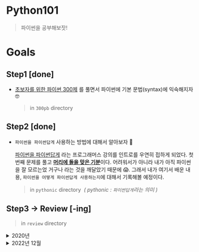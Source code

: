 # Python101

> 파이썬을 공부해보잣!

# Goals

## Step1 [done]

- [초보자를 위한 파이썬 300제](https://wikidocs.net/book/922) 를 풀면서 파이썬에 기본 문법(syntax)에 익숙해지자 🤓

  > in `300pb` directory

## Step2 [done]

- `파이썬을 파이썬답게` 사용하는 방법에 대해서 알아보자 🚀

  [파이썬을 파이썬답게](https://programmers.co.kr/learn/courses/4008) 라는 프로그래머스 강의를 인트로를 우연히 접하게 되었다. 첫 번째 문제를 풀고 <u>**머리에 돌을 맞은 기분**</u>이다. 어려워서가 아니라 내가 아직 파이썬을 잘 모르는었 거구나 라는 것을 깨달았기 때문에 😱. 그래서 내가 여기서 배운 내용, `파이썬을 어떻게 파이썬답게 사용하는지`에 대해서 기록해볼 예정이다.

  > in `pythonic` directory &nbsp;<i>( pythonic : `파이썬답게`라는 의미 )</i>

## Step3 → Review [-ing]

> in `review` directory

<details>
  <summary>2020년</summary>

Step3은 지금까지 알아본 파이썬의 내용을 정리하는 시간이다. 머릿 속에 떠돌아다니는 지식을 `좋은 책`을 통해서 정리하는 것은 새로운 것을 배우는 과정에서 중요한 부분이라고 생각한다. 그래서 선택한 책은 바로 [나의 첫 파이썬](http://www.yes24.com/Product/Goods/90900588?OzSrank=1)이라는 책이다. 이 책은 세계에서 가장 많이 팔린 파이썬 책이라고 하여 보게 되었다. 여러가지 장점이 있지만 이 책은 파이썬을 이론적으로 정리할 뿐만 아니라 책의 반 이상이 <u>미니 프로젝트를 통해서</u> 파이썬에 익숙해질 수 있도록 도와주고 있다. `Learning by Doing` 은 내가 프로그래밍, 개발을 공부(?)하면서 가장 좋아하면서도 많은 것을 배울 수 있었던 방법이다. 파이썬을 정리하며 책에서 주어진 테마를 바탕으로 커스마이징한 썸띵을 만드는 과정을 기록할 예정이다.

</details>

<details>
  <summary>2022년 12월</summary>

파이썬을 사용 안하지 거의 2년이 다 되어간다. 최근에 이러저러한 이유로 인해 데이터분석에 대해 알아야할 필요가 생겼고, 그러면서 파이썬을 좀 해보면 더 많은 것을 할 수 있을 것 같은 생각이 들었다. 그래서 다시 파이썬을 해보기로 하였다. 이런 경우 간단한 것들을 만들어보면, 예전의 기억이 빠르게 떠오를 수 있기 때문에 만들면서 배우는 [노마드코더 강의](https://nomadcoders.co/python-for-beginners)를 선택하여 빠르게 파이썬의 기본적인 내용들을 훑어보기로 마음먹었다. 2020년에 보려고 했던 책 `나의 첫 파이썬`은 덤이다. 이제 빠르게 고고씽해볼까?! 😎

</details>
